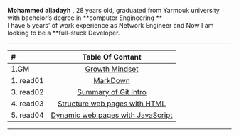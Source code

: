 **Mohammed aljadayh** , 28 years old,  graduated from Yarmouk university with bachelor’s degree in **computer Engineering **    
I have 5 years’ of  work experience as Network Engineer and Now I am looking to be a **full-stuck Developer.
 


--------------------------------------


 | # | **Table Of Contant**|
| :---        |    :----:   |
| 1.GM|[Growth Mindset](https://mohammadaljadayh.github.io/reading-notes/GrowthMindset)      |
| 1. read01| [MarkDown](https://mohammadaljadayh.github.io/reading-notes/read01)   |
| 3. read02| [Summary of Git Intro](https://mohammadaljadayh.github.io/reading-notes/read02)    |
| 4. read03| [Structure web pages with HTML](https://mohammadaljadayh.github.io/reading-notes/read03)    |
| 5. read04| [Dynamic web pages with JavaScript](https://mohammadaljadayh.github.io/reading-notes/read04)    |



--------------------------------------

